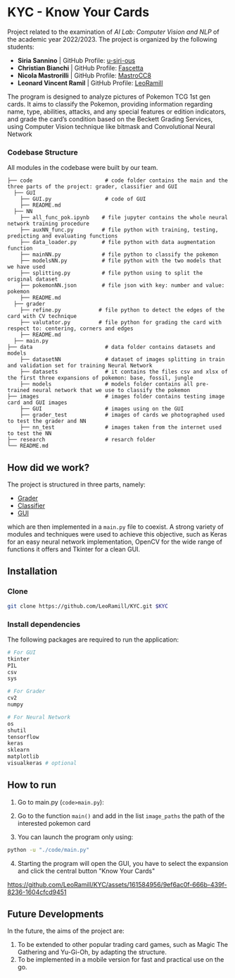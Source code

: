 # KYC - Know Your Cards

<!--(https://docs.google.com/document/d/15KSVZAqyA_GNhRiiGIvUCIxvTrStHTObt-v6eMBhtZU/edit)-->


Project related to the examination of *AI Lab: Computer Vision and NLP* of the academic year 2022/2023. The project is organized by the following students:

- **Siria Sannino**                $|$  GitHub Profile: [u-siri-ous](https://github.com/u-siri-ous)
- **Christian Bianchi**         $|$  GitHub Profile: [Fascetta](https://github.com/Fascetta)
- **Nicola Mastrorilli**   $|$  GitHub Profile: [MastroCC8](https://github.com/MastroCC8)
- **Leonard Vincent Ramil**        $|$  GitHub Profile: [LeoRamill](https://github.com/LeoRamill)

The program is designed to analyze pictures of Pokemon TCG 1st gen cards. It aims to classify the Pokemon, providing information regarding name, type, abilities, attacks, and any special features or edition indicators, and grade the card’s condition based on the Beckett Grading Services, using Computer Vision technique like bitmask and Convolutional Neural Network


### Codebase Structure
All modules in the codebase were built by our team.

    ├── code                       # code folder contains the main and the three parts of the project: grader, classifier and GUI
      ├── GUI
        ├── GUI.py                 # code of GUI 
        ├── README.md      
      ├── NN
        ├── all_func_pok.ipynb    # file jupyter contains the whole neural network training procedure
        ├── auxNN_func.py         # file python with training, testing, predicting and evaluating functions
        ├── data_loader.py        # file python with data augmentation function
        ├── mainNN.py             # file python to classify the pokemon
        ├── modelsNN.py           # file python with the two models that we have used
        ├── splitting.py          # file python using to split the original dataset 
        ├── pokemonNN.json        # file json with key: number and value: pokemon
        ├── README.md
      ├── grader
        ├── refine.py            # file python to detect the edges of the card with CV technique
        ├── valutator.py         # file python for grading the card with respect to: centering, corners and edges
        ├── README.md
      ├── main.py
    ├── data                       # data folder contains datasets and models 
        ├── datasetNN              # dataset of images splitting in train and validation set for training Neural Network
        ├── datasets               # it contains the files csv and xlsx of the first three expansions of pokemon: base, fossil, jungle
        ├── models                 # models folder contains all pre-trained neural network that we use to classify the pokemon
    ├── images                     # images folder contains testing image card and GUI images
        ├── GUI                    # images using on the GUI 
        ├── grader_test            # images of cards we photographed used to test the grader and NN
        ├── nn_test                # images taken from the internet used to test the NN
    ├── research                   # resarch folder
    └── README.md

## How did we work?

The project is structured in three parts, namely:
- [Grader](/code/grader)
- [Classifier](/code/NN)
- [GUI](/code/GUI)

which are then implemented in a `main.py` file to coexist.
A strong variety of modules and techniques were used to achieve this objective, such as Keras for an easy neural network implementation, OpenCV for the wide range of functions it offers and Tkinter for a clean GUI.


## Installation

### Clone
```bash
git clone https://github.com/LeoRamill/KYC.git $KYC
```

### Install dependencies
The following packages are required to run the application:
```bash
# For GUI
tkinter
PIL
csv
sys

# For Grader
cv2
numpy

# For Neural Network
os 
shutil
tensorflow
keras
sklearn
matplotlib
visualkeras # optional
```


## How to run

1. Go to main.py (`code>main.py`):

2. Go to the function `main()` and add in the list `image_paths` the path of the interested pokemon card

3. You can launch the program only using:
```bash
python -u "./code/main.py"
```
4. Starting the program will open the GUI, you have to select the expansion and click the central button "Know Your Cards"


https://github.com/LeoRamill/KYC/assets/161584956/9ef6ac0f-666b-439f-8236-1604cfcd9451



## Future Developments
In the future, the aims of the project are:
1. To be extended to other popular trading card games, such as Magic The Gathering and Yu-Gi-Oh, by adapting the structure.
2. To be implemented in a mobile version for fast and practical use on the go.


<!--Research: Articles, papers, notes, and references.
Documents: Project proposal, outlines, drafts, and presentations.
Data: Raw data, datasets, spreadsheets, and other data files.
Code: Source code, scripts, and programming-related files.
Images: Visual assets, diagrams, graphs, and images.
Resources: Any additional resources like fonts, templates, or external files.-->

